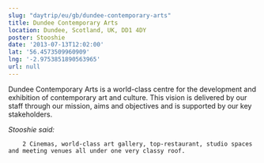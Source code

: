 ```yaml
---
slug: "daytrip/eu/gb/dundee-contemporary-arts"
title: Dundee Contemporary Arts
location: Dundee, Scotland, UK, DD1 4DY
poster: Stooshie
date: '2013-07-13T12:02:00'
lat: '56.4573509960909'
lng: '-2.9753851890563965'
url: null
---
```


Dundee Contemporary Arts is a world-class centre for the development and exhibition of contemporary art and culture. This vision is delivered by our staff through our mission, aims and objectives and is supported by our key stakeholders.

<em>Stooshie said:</em>

        2 Cinemas, world-class art gallery, top-restaurant, studio spaces and meeting venues all under one very classy roof.

